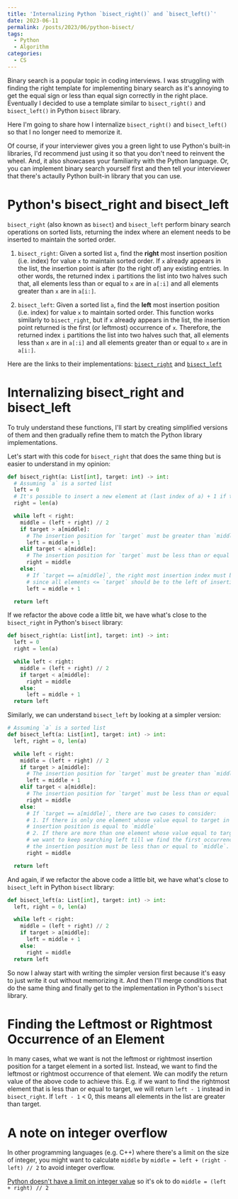 ```yaml
---
title: 'Internalizing Python `bisect_right()` and `bisect_left()`'
date: 2023-06-11
permalink: /posts/2023/06/python-bisect/
tags:
  - Python
  - Algorithm
categories:
  - CS
---
```


Binary search is a popular topic in coding interviews. I was struggling with finding the right template for implementing binary search as it's annoying to get the equal sign or less than equal sign correctly in the right place. Eventually I decided to use a template similar to `bisect_right()` and `bisect_left()` in Python `bisect` library.

Here I'm going to share how I internalize `bisect_right()` and `bisect_left()` so that I no longer need to memorize it.

Of course, if your interviewer gives you a green light to use Python's built-in libraries, I'd recommend just using it so that you don't need to reinvent the wheel. And, it also showcases your familiarity with the Python language. Or, you can implement binary search yourself first and then tell your interviewer that there's actaully  Python built-in library that you can use.

# Python's bisect_right and bisect_left
`bisect_right` (also known as `bisect`) and `bisect_left` perform binary search operations on sorted lists, returning the index where an element needs to be inserted to maintain the sorted order.

1. `bisect_right`: Given a sorted list `a`, find the **right** most insertion position (i.e. index) for value `x` to maintain sorted order. If `x` already appears in the list, the insertion point is after (to the right of) any existing entries. In other words, the returned index `i` partitions the list into two halves such that, all elements less than or equal to `x` are in `a[:i]` and all elements greater than `x` are in `a[i:]`.

2. `bisect_left`: Given a sorted list `a`, find the **left** most insertion position (i.e. index) for value `x` to maintain sorted order. This function works similarly to `bisect_right`, but if `x` already appears in the list, the insertion point returned is the first (or leftmost) occurrence of `x`. Therefore, the returned index `i` partitions the list into two halves such that, all elements less than `x` are in `a[:i]` and all elements greater than or equal to `x` are in `a[i:]`.

Here are the links to their implementations: [`bisect_right`](https://github.com/python/cpython/blob/20a56d8becba1a5a958b167fdb43b1a1b9228095/Lib/bisect.py#L21-L54) and [`bisect_left`](https://github.com/python/cpython/blob/20a56d8becba1a5a958b167fdb43b1a1b9228095/Lib/bisect.py#L74-L107)

# Internalizing bisect_right and bisect_left
To truly understand these functions, I'll start by creating simplified versions of them and then gradually refine them to match the Python library implementations.

Let's start with this code for `bisect_right` that does the same thing but is easier to understand in my opinion:
```python
def bisect_right(a: List[int], target: int) -> int:
  # Assuming `a` is a sorted list
  left = 0
  # It's possible to insert a new element at (last index of a) + 1 if the new element is greater than all existing elements
  right = len(a) 

  while left < right:
    middle = (left + right) // 2
    if target > a[middle]: 
      # The insertion position for `target` must be greater than `middle`
      left = middle + 1 
    elif target < a[middle]:
      # The insertion position for `target` must be less than or equal to `middle`
      right = middle
    else:
      # If `target == a[middle]`, the right most insertion index must be at least `middle + 1`
      # since all elements <= `target` should be to the left of insertion position.
      left = middle + 1

  return left
```

If we refactor the above code a little bit, we have what's close to the `bisect_right` in Python's `bisect` library:
```python
def bisect_right(a: List[int], target: int) -> int:
  left = 0
  right = len(a) 

  while left < right:
    middle = (left + right) // 2
    if target < a[middle]:
      right = middle
    else:
      left = middle + 1
  return left
```


Similarly, we can understand `bisect_left` by looking at a simpler version:
```python
# Assuming `a` is a sorted list
def bisect_left(a: List[int], target: int) -> int:
  left, right = 0, len(a) 

  while left < right:
    middle = (left + right) // 2
    if target > a[middle]: 
      # The insertion position for `target` must be greater than `middle`
      left = middle + 1 
    elif target < a[middle]:
      # The insertion position for `target` must be less than or equal to `middle`
      right = middle
    else:
      # If `target == a[middle]`, there are two cases to consider:
      # 1. If there is only one element whose value equal to target in the list. Then the 
      # insertion position is equal to `middle`
      # 2. If there are more than one element whose value equal to target in the list, then 
      # we want to keep searching left till we find the first occurrence of `target`. So 
      # the insertion position must be less than or equal to `middle`.
      right = middle

  return left
```

And again, if we refactor the above code a little bit, we have what's close to `bisect_left` in Python `bisect` library:
```python
def bisect_left(a: List[int], target: int) -> int:
  left, right = 0, len(a) 

  while left < right:
    middle = (left + right) // 2
    if target > a[middle]:
      left = middle + 1 
    else:
      right = middle
  return left
```

So now I alway start with writing the simpler version first because it's easy to just write it out without memorizing it. And then I'll merge conditions that do the same thing and finally get to the implementation in Python's `bisect` library. 

# Finding the Leftmost or Rightmost Occurrence of an Element
In many cases, what we want is not the leftmost or rightmost insertion position for a target element in a sorted list. Instead, we want to find the leftmost or rightmost occurrence of that element. We can modify the return value of the above code to achieve this. E.g. if we want to find the rightmost element that is less than or equal to target, we will return `left - 1` instead in `bisect_right`. If `left - 1` < 0, this means all elements in the list are greater than target.


# A note on integer overflow
In other programming languages (e.g. C++) where there's a limit on the size of integer, you might want to calculate `middle` by `middle = left + (right - left) // 2` to avoid integer overflow.

[Python doesn't have a limit on integer value](https://stackoverflow.com/questions/13795758/what-is-sys-maxint-in-python-3) so it's ok to do `middle = (left + right) // 2`